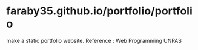 # faraby35.github.io/portfolio/portfolio
make a static portfolio website. Reference : Web Programming UNPAS
